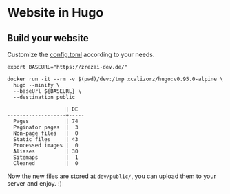 # Website in Hugo

## Build your website

Customize the [config.toml](./dev/config.toml) according to your needs.

```shell
export BASEURL="https://zrezai-dev.de/"

docker run -it --rm -v $(pwd)/dev:/tmp xcalizorz/hugo:v0.95.0-alpine \
  hugo --minify \
  --baseUrl ${BASEURL} \
  --destination public

                   | DE
-------------------+-----
  Pages            | 74
  Paginator pages  |  3
  Non-page files   |  0
  Static files     | 43
  Processed images |  0
  Aliases          | 30
  Sitemaps         |  1  
  Cleaned          |  0
```

Now the new files are stored at `dev/public/`, you can upload them to your server and enjoy. :)